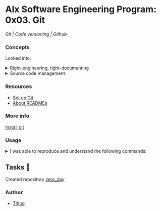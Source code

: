 # Alx Software Engineering Program: 0x03. Git
*Git | Code versioning | Github*

### Concepts
Looked into:
<details><summary>Right-engineering, right-documenting</summary>

+ Code Simplicity: [What Is Overengineering?](https://www.codesimplicity.com/post/what-is-overengineering/)
+ yield thought: [Criminal Overengineering](https://coderoom.wordpress.com/2010/06/23/criminal-overengineering/)
</details>

<details><summary>Source code management</summary>

+ [Set up Git](https://docs.github.com/en/get-started/quickstart/set-up-git)
+ [Git and GitHub learning resources](https://docs.github.com/en/get-started/quickstart/git-and-github-learning-resources)
+ [A successful Git branching model](https://nvie.com/posts/a-successful-git-branching-model/)
+ [Semantic Versioning 2.0.0](https://semver.org/)
+ [Git from the inside out](https://codewords.recurse.com/issues/two/git-from-the-inside-out)
+ [Learn Git Branching](https://learngitbranching.js.org/)
</details>

### Resources

+ [Set up Git](https://docs.github.com/en/get-started/quickstart/set-up-git)
+ [About READMEs](https://docs.github.com/en/repositories/managing-your-repositorys-settings-and-features/customizing-your-repository/about-readmes)


### More info
[Install git](https://git-scm.com/book/en/v2/Getting-Started-Installing-Git)

### Usage
<details>
<summary>I was able to reproduce and understand the following commands:</summary>
<pre>
$ git clone <repo>
$ touch test
$ git add test
$ git commit -m "Initial commit"`
$ git push origin main
</pre>
</details>
    
## Tasks :page_with_curl:
Created repository [zero_day](https://github.com/justintihno/zero_day)
    
    

### Author
+ [Tihno](https://github.com/justintihno)
